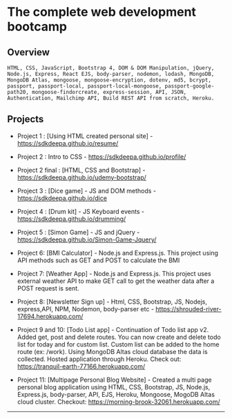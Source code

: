# The complete web development bootcamp

## Overview

```
HTML, CSS, JavaScript, Bootstrap 4, DOM & DOM Manipulation, jQuery, Node.js, Express, React EJS, body-parser, nodemon, lodash, MongoDB, MongoDB Atlas, mongoose, mongoose-encryption, dotenv, md5, bcrypt, passport, passport-local, passport-local-mongoose, passport-google-path20, mongoose-findorcreate, express-session, API, JSON, Authentication, Mailchimp API, Build REST API from scratch, Heroku.
```

## Projects

- Project 1 : [Using HTML created personal site] - https://sdkdeepa.github.io/resume/

- Project 2 : Intro to CSS - https://sdkdeepa.github.io/profile/

- Project 2 final : [HTML, CSS and Bootstrap] - https://sdkdeepa.github.io/udemy-bootstrap/

- Project 3 : [Dice game] - JS and DOM methods - https://sdkdeepa.github.io/dice

- Project 4 : [Drum kit] - JS Keyboard events - https://sdkdeepa.github.io/drumming/

- Project 5 : [Simon Game] - JS and jQuery - https://sdkdeepa.github.io/Simon-Game-Jquery/

- Project 6: [BMI Calculator] - Node.js and Express.js. This project using API methods such as GET and POST to calculate the BMI

- Project 7: [Weather App] - Node.js and Express.js. This project uses external weather API to make GET call to get the weather data after a POST request is sent.

- Project 8: [Newsletter Sign up] - Html, CSS, Bootstrap, JS, Nodejs, express,API, NPM, Nodemon, body-parser etc - https://shrouded-river-17694.herokuapp.com/

- Project 9 and 10: [Todo List app] - Continuation of Todo list app v2. Added get, post and delete routes. You can now create and delete todo list for today and for custom list. Custom list can be added to the home route (ex: /work). Using MongoDB Altas cloud database the data is collected. Hosted application through Heroku. Check out: https://tranquil-earth-77166.herokuapp.com/

- Project 11: [Multipage Personal Blog Website] - Created a multi page personal blog application using HTML, CSS, Bootstrap, JS, Node.js, Express.js, body-parser, API, EJS, Heroku, Mongoose, MogoDB Altas cloud cluster. Checkout: https://morning-brook-32061.herokuapp.com/

---
